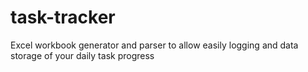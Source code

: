 # task-tracker
Excel workbook generator and parser to allow easily logging and data storage of your daily task progress
